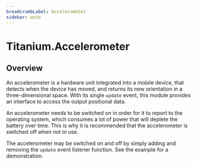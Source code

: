 ```yaml
---
breadcrumbLabel: Accelerometer
sidebar: auto
---
```


# Titanium.Accelerometer

<ProxySummary/>

## Overview

An accelerometer is a hardware unit integrated into a mobile device, that detects when the 
device has moved, and returns its new orientation in a three-dimensional space. With its 
single `update` event, this module provides an interface to access the output positional data.

An accelerometer needs to be switched on in order for it to report to the operating system, 
which consumes a lot of power that will deplete the battery over time. This is why it is 
recommended that the accelerometer is switched off when not in use.

The accelerometer may be switched on and off by simply adding and removing the `update` 
event listener function. See the example for a demonstration.

<ApiDocs/>
